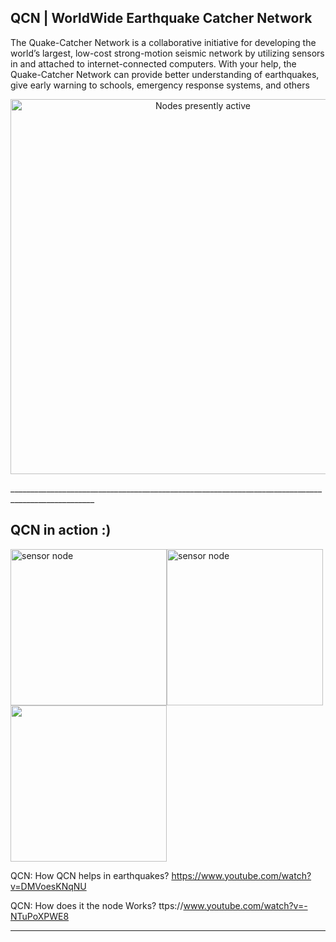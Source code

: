## QCN | WorldWide Earthquake Catcher Network

The Quake-Catcher Network is a collaborative initiative for developing the world’s largest, low-cost strong-motion seismic network by utilizing sensors in and attached to internet-connected computers. With your help, the Quake-Catcher Network can provide better understanding of earthquakes, give early warning to schools, emergency response systems, and others

<p align="center"><img src="http://quakecatcher.net/sensor/img/trigger_latest_w.jpg" alt="Nodes presently active" width="600"/></p>
___________________________________________________________________________________________________

## QCN in action :) 

<p align="left"><img src="https://thumb.ibb.co/cyKhWF/xy.png" alt="sensor node" width="250"/><img src="https://thumb.ibb.co/daNuBF/READING_GOT.png" alt="sensor node" width="250"/><img src="https://thumb.ibb.co/fwigQa/help.png" width="250"/></p>

QCN: How QCN helps in earthquakes?  https://www.youtube.com/watch?v=DMVoesKNqNU

QCN: How does it the node Works?	ttps://www.youtube.com/watch?v=-NTuPoXPWE8
___________________________________________________________________________________________________